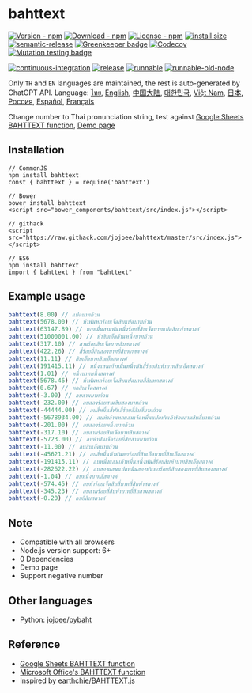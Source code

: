 # bahttext

[![Version - npm](https://img.shields.io/npm/v/bahttext.svg)](https://www.npmjs.com/package/bahttext)
[![Download - npm](https://img.shields.io/npm/dt/bahttext.svg)](https://www.npmjs.com/package/bahttext)
[![License - npm](https://img.shields.io/npm/l/bahttext.svg)](http://opensource.org/licenses/MIT)
[![install size](https://packagephobia.com/badge?p=bahttext)](https://packagephobia.com/result?p=bahttext)
[![semantic-release](https://img.shields.io/badge/%20%20%F0%9F%93%A6%F0%9F%9A%80-semantic--release-e10079.svg?style=flat-square)](https://github.com/semantic-release/semantic-release) [![Greenkeeper badge](https://badges.greenkeeper.io/jojoee/bahttext.svg)](https://greenkeeper.io/)
[![Codecov](https://img.shields.io/codecov/c/github/jojoee/bahttext.svg)](https://codecov.io/github/jojoee/bahttext)
[![Mutation testing badge](https://img.shields.io/endpoint?style=flat&url=https%3A%2F%2Fbadge-api.stryker-mutator.io%2Fgithub.com%2Fjojoee%2Fbahttext%2Fmaster)](https://dashboard.stryker-mutator.io/reports/github.com/jojoee/bahttext/master)

[![continuous-integration](https://github.com/jojoee/bahttext/actions/workflows/continuous-integration.yml/badge.svg)](https://github.com/jojoee/bahttext/actions/workflows/continuous-integration.yml)
[![release](https://github.com/jojoee/bahttext/actions/workflows/release.yml/badge.svg)](https://github.com/jojoee/bahttext/actions/workflows/release.yml)
[![runnable](https://github.com/jojoee/bahttext/actions/workflows/runnable.yml/badge.svg)](https://github.com/jojoee/bahttext/actions/workflows/runnable.yml)
[![runnable-old-node](https://github.com/jojoee/bahttext/actions/workflows/runnable-old-node.yml/badge.svg)](https://github.com/jojoee/bahttext/actions/workflows/runnable-old-node.yml)

Only `TH` and `EN` languages are maintained, the rest is auto-generated by ChatGPT API. Language:
[ไทย](https://github.com/jojoee/bahttext/blob/master/README.md),
[English](https://github.com/jojoee/bahttext/blob/master/README-en.md),
[中国大陆](https://github.com/jojoee/bahttext/blob/master/doc/README-cn.md),
[대한민국](https://github.com/jojoee/bahttext/blob/master/doc/README-kr.md),
[Việt Nam](https://github.com/jojoee/bahttext/blob/master/doc/README-vn.md),
[日本](https://github.com/jojoee/bahttext/blob/master/doc/README-jp.md),
[Россия](https://github.com/jojoee/bahttext/blob/master/doc/README-ru.md),
[Español](https://github.com/jojoee/bahttext/blob/master/doc/README-la.md),
[Français](https://github.com/jojoee/bahttext/blob/master/doc/README-fr.md)

Change number to Thai pronunciation string, test
against [Google Sheets BAHTTEXT function](https://support.google.com/docs/answer/9982303?hl=en), [Demo page](https://jojoee.github.io/bahttext/)

## Installation

```
// CommonJS
npm install bahttext
const { bahttext } = require('bahttext')

// Bower
bower install bahttext
<script src="bower_components/bahttext/src/index.js"></script>

// githack
<script src="https://raw.githack.com/jojoee/bahttext/master/src/index.js"></script>

// ES6
npm install bahttext
import { bahttext } from "bahttext"
```

## Example usage

```javascript
bahttext(8.00) // แปดบาทถ้วน
bahttext(5678.00) // ห้าพันหกร้อยเจ็ดสิบแปดบาทถ้วน
bahttext(63147.89) // หกหมื่นสามพันหนึ่งร้อยสี่สิบเจ็ดบาทแปดสิบเก้าสตางค์
bahttext(51000001.00) // ห้าสิบเอ็ดล้านหนึ่งบาทถ้วน
bahttext(317.10) // สามร้อยสิบเจ็ดบาทสิบสตางค์
bahttext(422.26) // สี่ร้อยยี่สิบสองบาทยี่สิบหกสตางค์
bahttext(11.11) // สิบเอ็ดบาทสิบเอ็ดสตางค์
bahttext(191415.11) // หนึ่งแสนเก้าหมื่นหนึ่งพันสี่ร้อยสิบห้าบาทสิบเอ็ดสตางค์
bahttext(1.01) // หนึ่งบาทหนึ่งสตางค์
bahttext(5678.46) // ห้าพันหกร้อยเจ็ดสิบแปดบาทสี่สิบหกสตางค์
bahttext(0.67) // หกสิบเจ็ดสตางค์
bahttext(-3.00) // ลบสามบาทถ้วน
bahttext(-232.00) // ลบสองร้อยสามสิบสองบาทถ้วน
bahttext(-44444.00) // ลบสี่หมื่นสี่พันสี่ร้อยสี่สิบสี่บาทถ้วน
bahttext(-5678934.00) // ลบห้าล้านหกแสนเจ็ดหมื่นแปดพันเก้าร้อยสามสิบสี่บาทถ้วน
bahttext(-201.00) // ลบสองร้อยหนึ่งบาทถ้วน
bahttext(-317.10) // ลบสามร้อยสิบเจ็ดบาทสิบสตางค์
bahttext(-5723.00) // ลบห้าพันเจ็ดร้อยยี่สิบสามบาทถ้วน
bahttext(-11.00) // ลบสิบเอ็ดบาทถ้วน
bahttext(-45621.21) // ลบสี่หมื่นห้าพันหกร้อยยี่สิบเอ็ดบาทยี่สิบเอ็ดสตางค์
bahttext(-191415.11) // ลบหนึ่งแสนเก้าหมื่นหนึ่งพันสี่ร้อยสิบห้าบาทสิบเอ็ดสตางค์
bahttext(-282622.22) // ลบสองแสนแปดหมื่นสองพันหกร้อยยี่สิบสองบาทยี่สิบสองสตางค์
bahttext(-1.04) // ลบหนึ่งบาทสี่สตางค์
bahttext(-574.45) // ลบห้าร้อยเจ็ดสิบสี่บาทสี่สิบห้าสตางค์
bahttext(-345.23) // ลบสามร้อยสี่สิบห้าบาทยี่สิบสามสตางค์
bahttext(-0.20) // ลบยี่สิบสตางค์
```

## Note

- Compatible with all browsers
- Node.js version support: 6+
- 0 Dependencies
- Demo page
- Support negative number

## Other languages

- Python: [jojoee/pybaht](https://github.com/jojoee/pybaht)

## Reference

- [Google Sheets BAHTTEXT function](https://support.google.com/docs/answer/9982303?hl=en)
- [Microsoft Office's BAHTTEXT function](https://support.office.com/en-us/article/BAHTTEXT-function-5ba4d0b4-abd3-4325-8d22-7a92d59aab9c)
- Inspired by [earthchie/BAHTTEXT.js](https://github.com/earthchie/BAHTTEXT.js)
